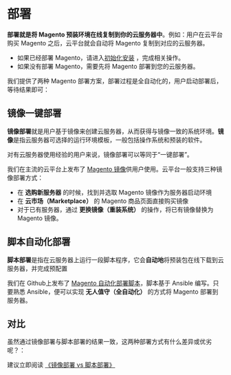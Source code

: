 # 部署

**部署就是将 Magento 预装环境在线复制到你的云服务器中**。例如：用户在云平台购买 Magento 之后，云平台就会自动将 Magento 复制到对应的云服务器。

- 如果已经部署 Magento，请进入[初始化安装](/zh/stack-installation.md) ，完成相关操作。
- 如果没有部署 Magento，需要先将 Magento 部署到您的云服务器。

我们提供了两种 Magento 部署方案，部署过程是全自动化的，用户启动部署后，等待结果即可：

## 镜像一键部署

**镜像部署**就是用户基于镜像来创建云服务器，从而获得与镜像一致的系统环境。**镜像**是指云服务器可选择的运行环境模板，一般包括操作系统和预装的软件。

对有云服务器使用经验的用户来说，镜像部署可以等同于“一键部署”。

我们在主流的云平台上发布了 [Magento 镜像](https://apps.websoft9.com/magento)供用户使用。云平台一般支持三种镜像部署方式：

* 在 **选购新服务器** 的时候，找到并选取 Magento 镜像作为服务器启动环境
* 在 **云市场（Marketplace）**  的 Magento 商品页面直接购买镜像
* 对于已有服务器，通过 **更换镜像（重装系统）** 的操作，将已有镜像替换为 Magento 镜像。

## 脚本自动化部署

**脚本部署**是指在云服务器上运行一段脚本程序，它会**自动地**将预装包在线下载到云服务器，并完成预配置

我们在 Github上发布了 [Magento 自动化部署脚本](https://github.com/Websoft9/ansible-magento)，脚本基于 Ansible 编写。只要熟悉 Ansible，便可以实现 **无人值守（全自动化）** 的方式将 Magento 部署到服务器。

## 对比

虽然通过镜像部署与脚本部署的结果一致，这两种部署方式有什么差异或优劣呢？：

建议立即阅读 [《镜像部署 vs 脚本部署》](https://support.websoft9.com/docs/faq/zh/bz-product.html#镜像部署-vs-脚本部署)